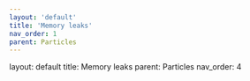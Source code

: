 ```yaml
---
layout: 'default'
title: 'Memory leaks'
nav_order: 1
parent: Particles
---
```



layout: default
title: Memory leaks
parent: Particles
nav_order: 4

